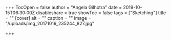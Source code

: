 +++
TocOpen = false
author = "Angela Gilhotra"
date = 2019-10-15T06:30:00Z
disableshare = true
showToc = false
tags = ["Sketching"]
title = ""
[cover]
alt = ""
caption = ""
image = "/uploads/img_20171019_235244_827.jpg"

+++
